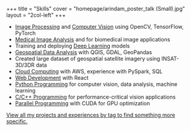 +++
title = "Skills"
cover = "homepage/arindam_poster_talk (Small).jpg"
layout = "2col-left"
+++

- [Image Processing](/tags/image-processing/) and [Computer Vision](/tags/computer-vision/) using OpenCV, TensorFlow, PyTorch
- [Medical Image Analysis](/tags/medical-imaging/) and  for biomedical image applications
- Training and deploying [Deep Learning](/tags/deep-learning/) models 
- [Geospatial Data Analysis](/tags/geospatial-data/) with QGIS, GDAL, GeoPandas
- Created large dataset of geospatial satellite imagery using INSAT-3D/3DR data
- [Cloud Computing](/tags/cloud-computing/) with AWS, experience with PySpark, SQL 
- [Web Development](/tags/web-development/) with React
- [Python Programming](/tags/python/) for computer vision, data analysis, machine learning
- [C/C++ Programming](/tags/c++) for performance-critical vision applications
- [Parallel Programming](/tags/parallel-programming/) with CUDA for GPU optimization

[View all my projects and experiences by tag to find something more specific.](/tags)